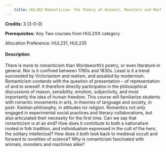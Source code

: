 ```yaml
---
    title: HUL382 Romanticism- The Theory of Animals, Monsters and Machines
---
```

**Credits:** 3 (3-0-0)



**Prerequisites:** Any Two courses from HUL2XX category 

Allocation Preference: HUL231, HUL235

#### Description 
There is more to romanticism than Wordsworth’s poetry, or even literature in general. Nor is it confined between 1780s and 1830s. Least is it a trend succeeded by Victorianism and realism, and assailed by modernism. Romanticism contends with the question of presentation – of representation of and to oneself. It therefore directly participates in the philosophical discussions of reason, sensibility, emotion, subjectivity, and most importantly the idea of human freedom. This course will familiarize students with romantic movements in arts, in theories of language and society, in post- Kantian philosophy, in attitudes tor religion. Romantics not only engaged in experimental social practices and literary collaborations, but also articulated their necessity for the first time. Can we say that romanticism is at an end? How does it contribute to both a nationalism rooted in folk tradition, and individualism expressed in the cult of the hero, the solitary intellectual? How does it both look back to medieval occult and forward to novelties of science? Why is romanticism fascinated with animals, monsters and machines alike?